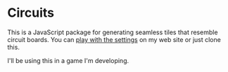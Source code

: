 Circuits
========

This is a JavaScript package for generating seamless tiles that resemble circuit
boards. You can [play with the settings][1] on my web site or just clone this.

I'll be using this in a game I'm developing.

[1]: http://nechifor.net/circuits
